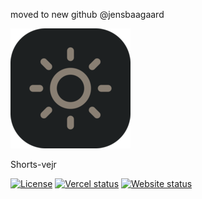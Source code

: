 moved to new github @jensbaagaard

[![Shorts-vejr](https://github.com/jbaagaard/shorts-vejr/raw/main/public/android-chrome-192x192.png)](https://shortsvejr.dk)

Shorts-vejr

[![License](https://img.shields.io/github/license/jbaagaard/sviggy)](https://github.com/jbaagaard/sviggy/blob/main/LICENSE)
[![Vercel status](https://vercelbadge.vercel.app/api/jbaagaard/shorts-vejr)](https://shortsvejr.dk)
[![Website status](https://img.shields.io/website?url=https%3A%2F%2Fshortsvejr.dk)](https://shortsvejr.dk)
